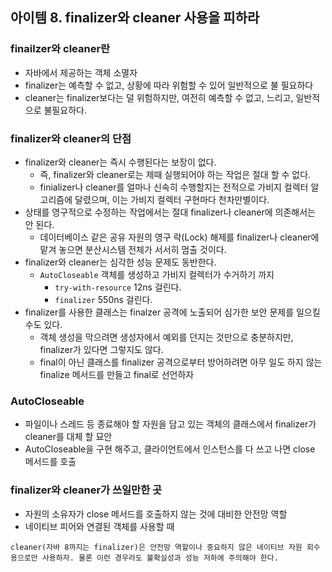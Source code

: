## 아이템 8. finalizer와 cleaner 사용을 피하라

### finailzer와 cleaner란

- 자바에서 제공하는 객체 소멸자
- finalizer는 예측할 수 없고, 상황에 따라 위험할 수 있어 일반적으로 불 필요하다
- cleaner는 finalizer보다는 덜 위험하지만, 여전히 예측할 수 없고, 느리고, 일반적으로 불필요하다.



### finalizer와 cleaner의 단점

- finalizer와 cleaner는 즉시 수행된다는 보장이 없다.
  - 즉, finalizer와 cleaner로는 제때 실행되어야 하는 작업은 절대 할 수 없다.
  - finializer나 cleaner를 얼마나 신속히 수행할지는 전적으로 가비지 컬렉터 알고리즘에 달렸으며, 이는 가비지 컬렉터 구현마다 천차만별이다.
- 상태를 영구적으로 수정하는 작업에서는 절대 finalizer나 cleaner에 의존해서는 안 된다.
  - 데이터베이스 같은 공유 자원의 영구 락(Lock) 해제를 finalizer나 cleaner에 맡겨 놓으면 분산시스템 전체가 서서히 멈출 것이다.
- finalizer와 cleaner는 심각한 성능 문제도 동반한다.
  - `AutoCloseable` 객체를 생성하고 가비지 컬렉터가 수거하기 까지
    - `try-with-resource` 12ns 걸린다.
    - `finalizer` 550ns 걸린다.
- finalizer를 사용한 클래스는 finalzer 공격에 노출되어 심가한 보안 문제를 일으킬 수도 있다.
  - 객체 생성을 막으려면 생성자에서 예외를 던지는 것만으로 충분하지만, finalizer가 있다면 그렇지도 않다.
  - final이 아닌 클래스를 finalizer 공격으로부터 방어하려면 아무 일도 하지 않는 finalize 메서드를 만들고 final로 선언하자

### AutoCloseable

- 파일이나 스레드 등 종료해야 할 자원을 담고 있는 객체의 클래스에서 finalizer가 cleaner를 대체 할 묘안
- AutoCloseable을 구현 해주고, 클라이언트에서 인스턴스를 다 쓰고 나면 close 메서드를 호출



### finalizer와 cleaner가 쓰일만한 곳

- 자원의 소유자가 close 메서드를 호출하지 않는 것에 대비한 안전망 역할
- 네이티브 피어와 연결된 객체를 사용할 때



```apl
cleaner(자바 8까지는 finalizer)은 안전망 역할이나 중요하지 않은 네이티브 자원 회수용으로만 사용하자. 물론 이런 경우라도 불확실성과 성능 저하에 주의해야 한다.
```

